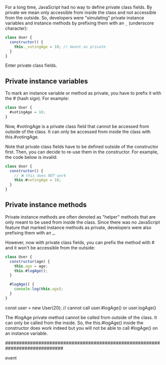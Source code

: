 For a long time, JavaScript had no way to define private class fields. By private we mean only accessible from inside the class and not accessible from the outside. So, developers were "simulating" private instance variables and instance methods by prefixing them with an `_` (underscore character):

```js
class User {
  constructor() {
    this._votingAge = 18; // meant as private
  }
}
```

Enter private class fields.

## Private instance variables

To mark an instance variable or method as private, you have to prefix it with the # (hash sign). For example:

```js
class User {
  #votingAge = 18;
}
```

Now, #votingAge is a private class field that cannot be accessed from outside of the class. It can only be accessed from inside the class with this.#votingAge.

Note that private class fields have to be defined outside of the constructor first. Then, you can decide to re-use them in the constructor. For example, the code below is invalid:

```js
class User {
  constructor() {
    // ❌ this does NOT work
    this.#votingAge = 18;
  }
}
```

## Private instance methods

Private instance methods are often denoted as "helper" methods that are only meant to be used from inside the class. Since there was no JavaScript feature that marked instance methods as private, developers were also prefixing them with an \_.

However, now with private class fields, you can prefix the method with # and it won't be accessible from the outside:

```js
class User {
  constructor(age) {
    this.age = age;
    this.#logAge();
  }

  #logAge() {
    console.log(this.age);
  }
}
```

const user = new User(20);
// cannot call user.#logAge() or user.logAge()

The #logAge private method cannot be called from outside of the class. It can only be called from the inside. So, the this.#logAge() inside the constructor does work indeed but you will not be able to call #logAge() on an instance variable.

#############################################################################

event
